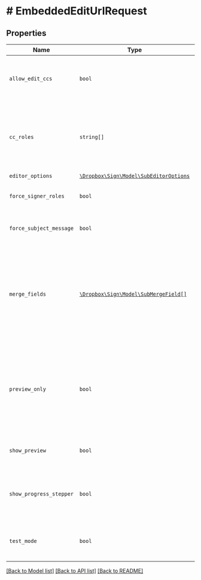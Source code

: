 # # EmbeddedEditUrlRequest



## Properties

Name | Type | Description | Notes
------------ | ------------- | ------------- | -------------
| `allow_edit_ccs` | ```bool``` |  This allows the requester to enable/disable to add or change CC roles when editing the template.  |  [default to false] |
| `cc_roles` | ```string[]``` |  The CC roles that must be assigned when using the template to send a signature request. To remove all CC roles, pass in a single role with no name. For use in a POST request.  |  |
| `editor_options` | [```\Dropbox\Sign\Model\SubEditorOptions```](SubEditorOptions.md) |    |  |
| `force_signer_roles` | ```bool``` |  Provide users the ability to review/edit the template signer roles.  |  [default to false] |
| `force_subject_message` | ```bool``` |  Provide users the ability to review/edit the template subject and message.  |  [default to false] |
| `merge_fields` | [```\Dropbox\Sign\Model\SubMergeField[]```](SubMergeField.md) |  Add additional merge fields to the template, which can be used used to pre-fill data by passing values into signature requests made with that template.<br><br>Remove all merge fields on the template by passing an empty array `[]`.  |  |
| `preview_only` | ```bool``` |  This allows the requester to enable the preview experience (i.e. does not allow the requester&#39;s end user to add any additional fields via the editor).<br><br>**NOTE**: This parameter overwrites `show_preview&#x3D;true` (if set).  |  [default to false] |
| `show_preview` | ```bool``` |  This allows the requester to enable the editor/preview experience.  |  [default to false] |
| `show_progress_stepper` | ```bool``` |  When only one step remains in the signature request process and this parameter is set to `false` then the progress stepper will be hidden.  |  [default to true] |
| `test_mode` | ```bool``` |  Whether this is a test, locked templates will only be available for editing if this is set to `true`. Defaults to `false`.  |  [default to false] |

[[Back to Model list]](../../README.md#models) [[Back to API list]](../../README.md#endpoints) [[Back to README]](../../README.md)
